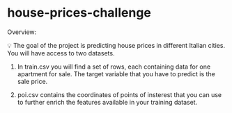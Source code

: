 # house-prices-challenge
Overview:

💡 The goal of the project is predicting house prices in different Italian cities. You will have access to two datasets.

1. In train.csv you will find a set of rows, each containing data for one apartment for sale. The target variable that you have to predict is the sale price.

2. poi.csv contains the coordinates of points of insterest that you can use to further enrich the features available in your training dataset.

